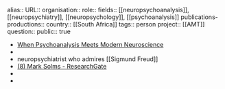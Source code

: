 alias::
URL::
organisation::
role::
fields:: [[neuropsychoanalysis]], [[neuropsychiatry]], [[neuropsychology]], [[psychoanalysis]] 
publications-productions:: 
country:: [[South Africa]] 
tags:: person
project:: [[AMT]]
question::
public:: true

- [When Psychoanalysis Meets Modern Neuroscience](https://www.theatlantic.com/health/archive/2015/08/neuroscience-psychoanalysis-casey-schwartz-mind-fields/401999/)
-
- neuropsychiatrist who admires [[Sigmund Freud]]
- [(8) Mark Solms - ResearchGate](https://www.researchgate.net/profile/Mark-Solms)
-
-